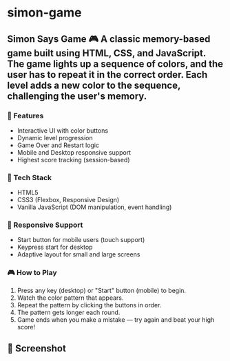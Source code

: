 # simon-game
## Simon Says Game 🎮  A classic memory-based game built using **HTML, CSS, and JavaScript**.   The game lights up a sequence of colors, and the user has to repeat it in the correct order. Each level adds a new color to the sequence, challenging the user's memory.


### 🚀 Features
- Interactive UI with color buttons
- Dynamic level progression
- Game Over and Restart logic
- Mobile and Desktop responsive support
- Highest score tracking (session-based)

### 🧠 Tech Stack
- HTML5
- CSS3 (Flexbox, Responsive Design)
- Vanilla JavaScript (DOM manipulation, event handling)

### 📱 Responsive Support
- Start button for mobile users (touch support)
- Keypress start for desktop
- Adaptive layout for small and large screens

### 🎮 How to Play
1. Press any key (desktop) or "Start" button (mobile) to begin.
2. Watch the color pattern that appears.
3. Repeat the pattern by clicking the buttons in order.
4. The pattern gets longer each round.
5. Game ends when you make a mistake — try again and beat your high score!

## 📸 Screenshot
